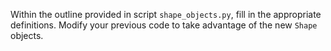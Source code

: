 Within the outline provided in script `shape_objects.py`, fill in the appropriate definitions.  Modify your previous code to take advantage of the new `Shape` objects.